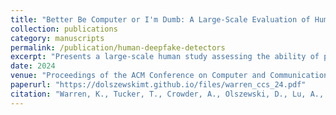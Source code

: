 ```yaml
---
title: "Better Be Computer or I'm Dumb: A Large-Scale Evaluation of Humans as Audio Deepfake Detectors"
collection: publications
category: manuscripts
permalink: /publication/human-deepfake-detectors
excerpt: "Presents a large-scale human study assessing the ability of people to detect audio deepfakes."
date: 2024
venue: "Proceedings of the ACM Conference on Computer and Communications Security 2024 (ACM CCS '24)"
paperurl: "https://dolszewskimt.github.io/files/warren_ccs_24.pdf"
citation: "Warren, K., Tucker, T., Crowder, A., Olszewski, D., Lu, A., Federle, C., Pasternak, M., Layton, S., Butler, K., Gates, C., & Traynor, P. (2024). Better Be Computer or I’m Dumb: A Large-Scale Evaluation of Humans as Audio Deepfake Detectors. In Proceedings of the ACM CCS 2024. Distinguished Paper Award."
---
```

